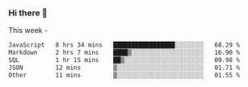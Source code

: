 ### Hi there 👋

This week - 
<!--START_SECTION:waka-->

```txt
JavaScript   8 hrs 34 mins   █████████████████░░░░░░░░   68.29 %
Markdown     2 hrs 7 mins    ████▒░░░░░░░░░░░░░░░░░░░░   16.90 %
SQL          1 hr 15 mins    ██▒░░░░░░░░░░░░░░░░░░░░░░   09.98 %
JSON         12 mins         ▒░░░░░░░░░░░░░░░░░░░░░░░░   01.71 %
Other        11 mins         ▒░░░░░░░░░░░░░░░░░░░░░░░░   01.55 %
```

<!--END_SECTION:waka-->
<!--
**Boombag0607/Boombag0607** is a ✨ _special_ ✨ repository because its `README.md` (this file) appears on your GitHub profile.

Here are some ideas to get you started:

- 🔭 I’m currently working on ...
- 🌱 I’m currently learning ...
- 👯 I’m looking to collaborate on ...
- 🤔 I’m looking for help with ...
- 💬 Ask me about ...
- 📫 How to reach me: ...
- 😄 Pronouns: ...
- ⚡ Fun fact: ...
-->
